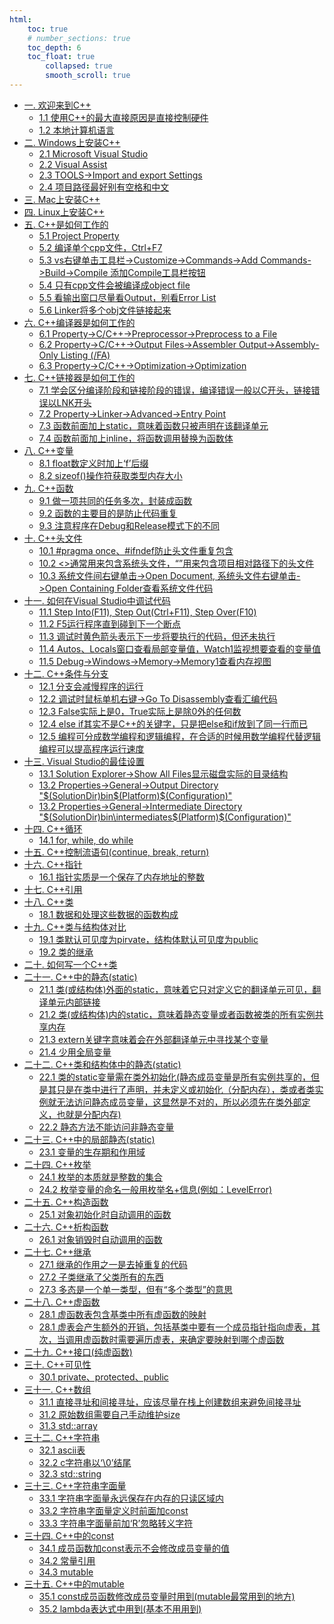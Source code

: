```yaml
---
html:
    toc: true
    # number_sections: true
    toc_depth: 6
    toc_float: true
        collapsed: true
        smooth_scroll: true
--- 
```

<!-- @import "[TOC]" {cmd="toc" depthFrom=1 depthTo=6 orderedList=false} -->

<!-- code_chunk_output -->

- [一. 欢迎来到C++][1]
  - [1.1 使用C++的最大直接原因是直接控制硬件]()
  - [1.2 本地计算机语言]()
- [二. Windows上安装C++]()
  - [2.1 Microsoft Visual Studio][2]
  - [2.2 Visual Assist][3]
  - [2.3 TOOLS->Import and export Settings]()
  - [2.4 项目路径最好别有空格和中文]()
- [三. Mac上安装C++]()
- [四. Linux上安装C++]()
- [五. C++是如何工作的]()
  - [5.1 Project Property]()
  - [5.2 编译单个cpp文件，Ctrl+F7]()
  - [5.3 vs右键单击工具栏->Customize->Commands->Add Commands->Build->Compile 添加Compile工具栏按钮]()
  - [5.4 只有cpp文件会被编译成object file]()
  - [5.5 看输出窗口尽量看Output，别看Error List]()
  - [5.6 Linker将多个obj文件链接起来]()
- [六. C++编译器是如何工作的]() 
  - [6.1 Property->C/C++->Preprocessor->Preprocess to a File]()
  - [6.2 Property->C/C++->Output Files->Assembler Output->Assembly-Only Listing (/FA)]()
  - [6.3 Property->C/C++->Optimization->Optimization]()
- [七. C++链接器是如何工作的]()
  - [7.1 学会区分编译阶段和链接阶段的错误，编译错误一般以C开头，链接错误以LNK开头]()
  - [7.2 Property->Linker->Advanced->Entry Point]()
  - [7.3 函数前面加上static，意味着函数只被声明在该翻译单元]()
  - [7.4 函数前面加上inline，将函数调用替换为函数体]()
- [八. C++变量]()
  - [8.1 float数定义时加上‘f’后缀]()
  - [8.2 sizeof()操作符获取类型内存大小]()
- [九. C++函数]()
  - [9.1 做一项共同的任务多次，封装成函数]()
  - [9.2 函数的主要目的是防止代码重复]()
  - [9.3 注意程序在Debug和Release模式下的不同]()
- [十. C++头文件]()
  - [10.1 #pragma once、#ifndef防止头文件重复包含]()
  - [10.2 <>通常用来包含系统头文件，“”用来包含项目相对路径下的头文件]()
  - [10.3 系统文件间右键单击->Open Document, 系统头文件右键单击->Open Containing Folder查看系统文件代码]()
- [十一. 如何在Visual Studio中调试代码]()
  - [11.1 Step Into(F11), Step Out(Ctrl+F11), Step Over(F10)]()
  - [11.2 F5运行程序直到碰到下一个断点]()
  - [11.3 调试时黄色箭头表示下一步将要执行的代码，但还未执行]()
  - [11.4 Autos、Locals窗口查看局部变量值，Watch1监视想要查看的变量值]()
  - [11.5 Debug->Windows->Memory->Memory1查看内存视图]()
- [十二. C++条件与分支]()
  - [12.1 分支会减慢程序的运行]()
  - [12.2 调试时鼠标单机右键->Go To Disassembly查看汇编代码]()
  - [12.3 False实际上是0，True实际上是除0外的任何数]()
  - [12.4 else if其实不是C++的关键字，只是把else和if放到了同一行而已]()
  - [12.5 编程可分成数学编程和逻辑编程，在合适的时候用数学编程代替逻辑编程可以提高程序运行速度]()
- [十三. Visual Studio的最佳设置]()
  - [13.1 Solution Explorer->Show All Files显示磁盘实际的目录结构]()
  - [13.2 Properties->General->Output Directory "$(SolutionDir)bin\$(Platform)\$(Configuration)\"]()
  - [13.2 Properties->General->Intermediate Directory "$(SolutionDir)bin\intermediates\$(Platform)\$(Configuration)\"]()
- [十四. C++循环]()
  - [14.1 for, while, do while]()
- [十五. C++控制流语句(continue, break, return)]()
- [十六. C++指针]()
  - [16.1 指针实质是一个保存了内存地址的整数]()
- [十七. C++引用]()
- [十八. C++类]()
  - [18.1 数据和处理这些数据的函数构成]()
- [十九. C++类与结构体对比]()
  - [19.1 类默认可见度为pirvate，结构体默认可见度为public]()
  - [19.2 类的继承]()
- [二十. 如何写一个C++类]()
- [二十一. C++中的静态(static)]()
  - [21.1 类(或结构体)外面的static，意味着它只对定义它的翻译单元可见，翻译单元内部链接]()
  - [21.2 类(或结构体)内的static，意味着静态变量或者函数被类的所有实例共享内存]()
  - [21.3 extern关键字意味着会在外部翻译单元中寻找某个变量]()
  - [21.4 少用全局变量]()
- [二十二. C++类和结构体中的静态(static)]()
  - [22.1 类的static变量需在类外初始化(静态成员变量是所有实例共享的，但是其只是在类中进行了声明，并未定义或初始化（分配内存），类或者类实例就无法访问静态成员变量，这显然是不对的，所以必须先在类外部定义，也就是分配内存)]()
  - [22.2 静态方法不能访问非静态变量]()
- [二十三. C++中的局部静态(static)]()
  - [23.1 变量的生存期和作用域]()
- [二十四. C++枚举]()
  - [24.1 枚举的本质就是整数的集合]()
  - [24.2 枚举变量的命名一般用枚举名+信息(例如：LevelError)]()
- [二十五. C++构造函数]()
  - [25.1 对象初始化时自动调用的函数]()
- [二十六. C++析构函数]()
  - [26.1 对象销毁时自动调用的函数]()
- [二十七. C++继承]()
  - [27.1 继承的作用之一是去掉重复的代码]()
  - [27.2 子类继承了父类所有的东西]()
  - [27.3 多态是一个单一类型，但有“多个类型”的意思]()
- [二十八. C++虚函数]()
  - [28.1 虚函数表包含基类中所有虚函数的映射]()
  - [28.1 虚表会产生额外的开销，包括基类中要有一个成员指针指向虚表，其次，当调用虚函数时需要遍历虚表，来确定要映射到哪个虚函数]()
- [二十九. C++接口(纯虚函数)]()
- [三十. C++可见性]()
  - [30.1 private、protected、public]()
- [三十一. C++数组]()
  - [31.1 直接寻址和间接寻址，应该尽量在栈上创建数组来避免间接寻址]()
  - [31.2 原始数组需要自己手动维护size]()
  - [31.3 std::array]()
- [三十二. C++字符串]()
  - [32.1 ascii表][4]
  - [32.2 c字符串以‘\0’结尾]()
  - [32.3 std::string]()
- [三十三. C++字符串字面量]()
  - [33.1 字符串字面量永远保存在内存的只读区域内]()
  - [33.2 字符串字面量定义时前面加const]()
  - [33.3 字符串字面量前加‘R’忽略转义字符]()
- [三十四. C++中的const]()
  - [34.1 成员函数加const表示不会修改成员变量的值]()
  - [34.2 常量引用]()
  - [34.3 mutable]()
- [三十五. C++中的mutable]()
  - [35.1 const成员函数修改成员变量时用到(mutable最常用到的地方)]()
  - [35.2 lambda表达式中用到(基本不用用到)]()


[1]: https://www.bilibili.com/video/BV1uy4y167h2/
[2]: https://visualstudio.microsoft.com/
[3]: https://www.wholetomato.com/
[4]: https://www.asciitable.com/

<!-- /code_chunk_output -->







